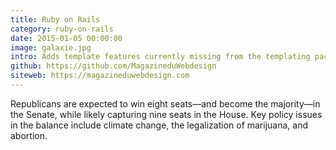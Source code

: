 ```yaml
---
title: Ruby on Rails
category: ruby-on-rails
date: 2015-01-05 00:00:00
image: galaxie.jpg
intro: Adds template features currently missing from the templating package
github: https://github.com/MagazineduWebdesign
siteweb: https://magazineduwebdesign.com
---
```

Republicans are expected to win eight seats—and become the majority—in the Senate, while likely capturing nine seats in the House. Key policy issues in the balance include climate change, the legalization of marijuana, and abortion. 